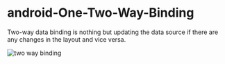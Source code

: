 # android-One-Two-Way-Binding

Two-way data binding is nothing but updating the data source if there are any changes in the layout and vice versa.

![two way binding](https://user-images.githubusercontent.com/47368515/160554878-ff031465-b8dd-4ac0-a908-cc53db736089.png)
